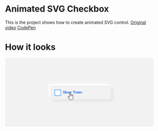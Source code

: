 # Animated SVG Checkbox

This is the project shows how to create animated SVG control.
[Original video](https://www.youtube.com/watch?v=46iQVS7WddE)
[CodePen](https://codepen.io/designcourse/pen/KKwovgX)

# How it looks

![](ReadmeData/example.gif)
